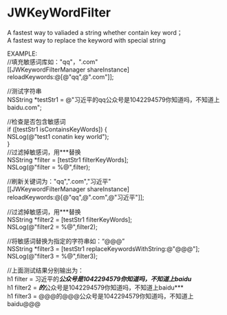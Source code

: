 # JWKeyWordFilter

A fastest way to valiaded a string whether contain key word；<br>
A fastest way to  replace the keyword with special string<br>

EXAMPLE:<br>
 //填充敏感词库如："qq"，".com"<br>
 [[JWKeywordFilterManager shareInstance] reloadKeywords:@[@"qq",@".com"]];<br>

//测试字符串<br>
   NSString *testStr1 = @"习近平的qq公众号是1042294579你知道吗，不知道上baidu.com";<br>

//检查是否包含敏感词<br>
if ([testStr1 isContainsKeyWords]) {<br>
    NSLog(@"test1 conatin key world");<br>
}<br>
//过滤掉敏感词，用***替换<br>
NSString *filter = [testStr1 filterKeyWords];<br>
NSLog(@"filter = %@",filter);<br>
    
//刷新关键词为："qq",".com","习近平"<br>
[[JWKeywordFilterManager shareInstance] reloadKeywords:@[@"qq",@".com",@"习近平"]];<br>
    
//过滤掉敏感词，用***替换<br>
NSString *filter2 = [testStr1 filterKeyWords];<br>
NSLog(@"filter2 = %@",filter2);<br>
    
//将敏感词替换为指定的字符串如：“@@@”<br>
NSString *filter3 = [testStr1 replaceKeywordsWithString:@"@@@"];<br>
NSLog(@"filter3 = %@",filter3);<br>

    
//上面测试结果分别输出为：<br>
h1 filter = 习近平的***公众号是1042294579你知道吗，不知道上baidu***<br>
h1 filter2 = ***的***公众号是1042294579你知道吗，不知道上baidu***<br>
h1 filter3 = @@@的@@@公众号是1042294579你知道吗，不知道上baidu@@@<br>
